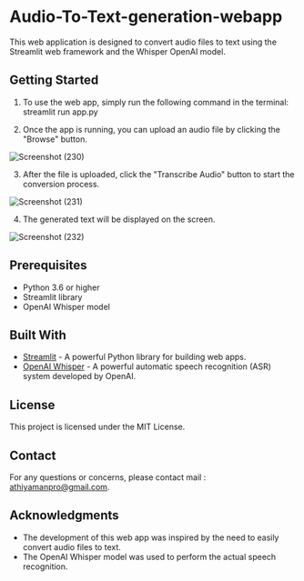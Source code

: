 # Audio-To-Text-generation-webapp

This web application is designed to convert audio files to text using the Streamlit web framework and the Whisper OpenAI model.

## Getting Started

1. To use the web app, simply run the following command in the terminal: streamlit run app.py


2. Once the app is running, you can upload an audio file by clicking the "Browse" button.
   
![Screenshot (230)](https://github.com/athiyaman-m/Audio-To-Text-generation-webapp/assets/116479721/8670461d-3e78-45f5-8341-951a1a49e849)

3. After the file is uploaded, click the "Transcribe Audio" button to start the conversion process.
   
![Screenshot (231)](https://github.com/athiyaman-m/Audio-To-Text-generation-webapp/assets/116479721/bace868b-6d3b-4690-a040-78588ab1b456)

4. The generated text will be displayed on the screen.
   
![Screenshot (232)](https://github.com/athiyaman-m/Audio-To-Text-generation-webapp/assets/116479721/f65b6ad7-41e8-4c4b-b037-66df8f466615)

## Prerequisites

* Python 3.6 or higher
* Streamlit library
* OpenAI Whisper model

## Built With

* [Streamlit](https://streamlit.io/) - A powerful Python library for building web apps.
* [OpenAI Whisper](https://github.com/openai/whisper) - A powerful automatic speech recognition (ASR) system developed by OpenAI.

## License

This project is licensed under the MIT License.

## Contact

For any questions or concerns, please contact mail : athiyamanpro@gmail.com.

## Acknowledgments

* The development of this web app was inspired by the need to easily convert audio files to text.
* The OpenAI Whisper model was used to perform the actual speech recognition.
